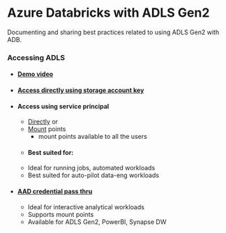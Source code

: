 Azure Databricks with ADLS Gen2
==============
Documenting and sharing best practices related to using ADLS Gen2 with ADB.


### Accessing ADLS
- #### [Demo video](https://drive.google.com/file/d/1o9j6KIgQd-EjvEQiHEnu-I6A9aHnwn22/view?usp=sharing)
- #### [Access directly using storage account key](https://docs.microsoft.com/en-us/azure/databricks/data/data-sources/azure/azure-datalake-gen2#--access-directly-using-the-storage-account-access-key)
- #### Access using service principal
    - [Directly](https://docs.microsoft.com/en-us/azure/databricks/data/data-sources/azure/azure-datalake-gen2#create-and-grant-permissions-to-service-principal) or
    - [Mount](https://docs.microsoft.com/en-us/azure/databricks/data/data-sources/azure/azure-datalake-gen2#--mount-an-azure-data-lake-storage-gen2-account-using-a-service-principal-and-oauth-20) points
      - mount points available to all the users
    - #### Best suited for:    
     - Ideal for running jobs, automated workloads
     - Best suited for auto-pilot data-eng workloads
- #### [AAD credential pass thru](https://docs.microsoft.com/en-us/azure/databricks/data/data-sources/azure/azure-datalake-gen2#---access-automatically-with-your-azure-active-directory-credentials)
  - Ideal for interactive analytical workloads
  - Supports mount points
  - Available for ADLS Gen2, PowerBI, Synapse DW

